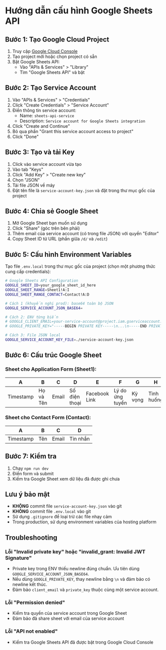 # Hướng dẫn cấu hình Google Sheets API

## Bước 1: Tạo Google Cloud Project

1. Truy cập [Google Cloud Console](https://console.cloud.google.com/)
2. Tạo project mới hoặc chọn project có sẵn
3. Bật Google Sheets API:
   - Vào "APIs & Services" > "Library"
   - Tìm "Google Sheets API" và bật

## Bước 2: Tạo Service Account

1. Vào "APIs & Services" > "Credentials"
2. Click "Create Credentials" > "Service Account"
3. Điền thông tin service account:
   - Name: `sheets-api-service`
   - Description: `Service account for Google Sheets integration`
4. Click "Create and Continue"
5. Bỏ qua phần "Grant this service account access to project"
6. Click "Done"

## Bước 3: Tạo và tải Key

1. Click vào service account vừa tạo
2. Vào tab "Keys"
3. Click "Add Key" > "Create new key"
4. Chọn "JSON"
5. Tải file JSON về máy
6. Đặt tên file là `service-account-key.json` và đặt trong thư mục gốc của project

## Bước 4: Chia sẻ Google Sheet

1. Mở Google Sheet bạn muốn sử dụng
2. Click "Share" (góc trên bên phải)
3. Thêm email của service account (có trong file JSON) với quyền "Editor"
4. Copy Sheet ID từ URL (phần giữa `/d/` và `/edit`)

## Bước 5: Cấu hình Environment Variables

Tạo file `.env.local` trong thư mục gốc của project (chọn một phương thức cung cấp credentials):

```bash
# Google Sheets API Configuration
GOOGLE_SHEET_ID=your_google_sheet_id_here
GOOGLE_SHEET_RANGE=Sheet1!A:I
GOOGLE_SHEET_RANGE_CONTACT=Contact!A:D

# Cách 1 (khuyến nghị prod): base64 toàn bộ JSON
GOOGLE_SERVICE_ACCOUNT_JSON_BASE64=

# Cách 2: ENV từng biến
# GOOGLE_CLIENT_EMAIL=your-service-account@project.iam.gserviceaccount.com
# GOOGLE_PRIVATE_KEY="-----BEGIN PRIVATE KEY-----\n...\n-----END PRIVATE KEY-----\n"

# Cách 3: File JSON local
GOOGLE_SERVICE_ACCOUNT_KEY_FILE=./service-account-key.json
```

## Bước 6: Cấu trúc Google Sheet

### Sheet cho Application Form (Sheet1):
| A | B | C | D | E | F | G | H | I |
|---|---|---|---|---|---|---|---|---|
| Timestamp | Họ và Tên | Email | Số điện thoại | Facebook Link | Lý do ứng tuyển | Kỳ vọng | Tình huống | Ban chuyên môn |

### Sheet cho Contact Form (Contact):
| A | B | C | D |
|---|---|---|---|
| Timestamp | Tên | Email | Tin nhắn |

## Bước 7: Kiểm tra

1. Chạy `npm run dev`
2. Điền form và submit
3. Kiểm tra Google Sheet xem dữ liệu đã được ghi chưa

## Lưu ý bảo mật

- **KHÔNG** commit file `service-account-key.json` vào git
- **KHÔNG** commit file `.env.local` vào git
- Sử dụng `.gitignore` để loại trừ các file nhạy cảm
- Trong production, sử dụng environment variables của hosting platform

## Troubleshooting

### Lỗi "Invalid private key" hoặc "invalid_grant: Invalid JWT Signature"
- Private key trong ENV thiếu newline đúng chuẩn. Ưu tiên dùng `GOOGLE_SERVICE_ACCOUNT_JSON_BASE64`.
- Nếu dùng `GOOGLE_PRIVATE_KEY`, thay newline bằng `\n` và đảm bảo có newline kết thúc.
- Đảm bảo `client_email` và `private_key` thuộc cùng một service account.

### Lỗi "Permission denied"
- Kiểm tra quyền của service account trong Google Sheet
- Đảm bảo đã share sheet với email của service account

### Lỗi "API not enabled"
- Kiểm tra Google Sheets API đã được bật trong Google Cloud Console
